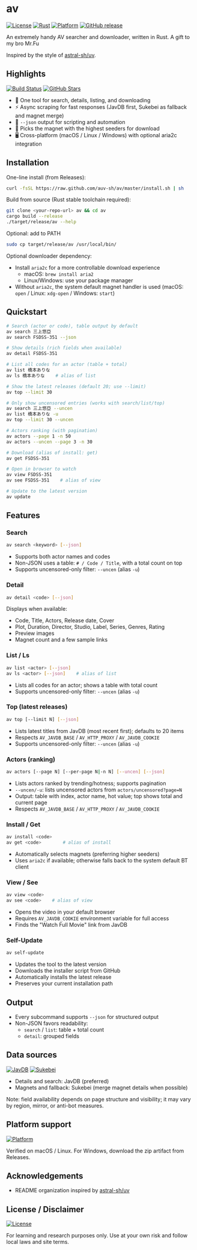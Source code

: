 # av

[![License](https://img.shields.io/badge/license-MIT-blue.svg)](LICENSE)
[![Rust](https://img.shields.io/badge/rust-stable-orange.svg)](https://www.rust-lang.org/)
[![Platform](https://img.shields.io/badge/platform-macOS%20%7C%20Linux%20%7C%20Windows-lightgrey.svg)](#platform-support)
[![GitHub release](https://img.shields.io/github/release/auv-sh/av.svg)](https://github.com/auv-sh/av/releases)

An extremely handy AV searcher and downloader, written in Rust. A gift to my bro Mr.Fu

Inspired by the style of [astral-sh/uv](https://github.com/astral-sh/uv).

## Highlights

[![Build Status](https://img.shields.io/github/actions/workflow/status/auv-sh/av/release.yml?branch=main)](https://github.com/auv-sh/av/actions)
[![GitHub Stars](https://img.shields.io/github/stars/auv-sh/av?style=social)](https://github.com/auv-sh/av)

- 🚀 One tool for search, details, listing, and downloading
- ⚡️ Async scraping for fast responses (JavDB first, Sukebei as fallback and magnet merge)
- 🧾 `--json` output for scripting and automation
- 🧲 Picks the magnet with the highest seeders for download
- 🖥️ Cross-platform (macOS / Linux / Windows) with optional aria2c integration

## Installation

One-line install (from Releases):

```bash
curl -fsSL https://raw.github.com/auv-sh/av/master/install.sh | sh
```

Build from source (Rust stable toolchain required):

```bash
git clone <your-repo-url> av && cd av
cargo build --release
./target/release/av --help
```

Optional: add to PATH

```bash
sudo cp target/release/av /usr/local/bin/
```

Optional downloader dependency:

- Install `aria2c` for a more controllable download experience
  - macOS: `brew install aria2`
  - Linux/Windows: use your package manager
- Without `aria2c`, the system default magnet handler is used (macOS: `open` / Linux: `xdg-open` / Windows: `start`)

## Quickstart

```bash
# Search (actor or code), table output by default
av search 三上悠亞
av search FSDSS-351 --json

# Show details (rich fields when available)
av detail FSDSS-351

# List all codes for an actor (table + total)
av list 橋本ありな
av ls 橋本ありな    # alias of list

# Show the latest releases (default 20; use --limit)
av top --limit 30

# Only show uncensored entries (works with search/list/top)
av search 三上悠亞 --uncen
av list 橋本ありな -u
av top --limit 30 --uncen

# Actors ranking (with pagination)
av actors --page 1 -n 50
av actors --uncen --page 3 -n 30

# Download (alias of install: get)
av get FSDSS-351

# Open in browser to watch
av view FSDSS-351
av see FSDSS-351    # alias of view

# Update to the latest version
av update
```

## Features

### Search

```bash
av search <keyword> [--json]
```

- Supports both actor names and codes
- Non-JSON uses a table: `# / Code / Title`, with a total count on top
- Supports uncensored-only filter: `--uncen` (alias `-u`)

### Detail

```bash
av detail <code> [--json]
```

Displays when available:

- Code, Title, Actors, Release date, Cover
- Plot, Duration, Director, Studio, Label, Series, Genres, Rating
- Preview images
- Magnet count and a few sample links

### List / Ls

```bash
av list <actor> [--json]
av ls <actor> [--json]    # alias of list
```

- Lists all codes for an actor; shows a table with total count
- Supports uncensored-only filter: `--uncen` (alias `-u`)

### Top (latest releases)

```bash
av top [--limit N] [--json]
```

- Lists latest titles from JavDB (most recent first); defaults to 20 items
- Respects `AV_JAVDB_BASE` / `AV_HTTP_PROXY` / `AV_JAVDB_COOKIE`
- Supports uncensored-only filter: `--uncen` (alias `-u`)

### Actors (ranking)

```bash
av actors [--page N] [--per-page N|-n N] [--uncen] [--json]
```

- Lists actors ranked by trending/hotness; supports pagination
- `--uncen/-u`: lists uncensored actors from `actors/uncensored?page=N`
- Output: table with index, actor name, hot value; top shows total and current page
- Respects `AV_JAVDB_BASE` / `AV_HTTP_PROXY` / `AV_JAVDB_COOKIE`

### Install / Get

```bash
av install <code>
av get <code>        # alias of install
```

- Automatically selects magnets (preferring higher seeders)
- Uses `aria2c` if available; otherwise falls back to the system default BT client

### View / See

```bash
av view <code>
av see <code>    # alias of view
```

- Opens the video in your default browser
- Requires `AV_JAVDB_COOKIE` environment variable for full access
- Finds the "Watch Full Movie" link from JavDB

### Self-Update

```bash
av self-update
```

- Updates the tool to the latest version
- Downloads the installer script from GitHub
- Automatically installs the latest release
- Preserves your current installation path

## Output

- Every subcommand supports `--json` for structured output
- Non-JSON favors readability:
  - `search` / `list`: table + total count
  - `detail`: grouped fields

## Data sources

[![JavDB](https://img.shields.io/badge/JavDB-primary-red.svg)](https://javdb.com)
[![Sukebei](https://img.shields.io/badge/Sukebei-magnets-orange.svg)](https://sukebei.nyaa.si)

- Details and search: JavDB (preferred)
- Magnets and fallback: Sukebei (merge magnet details when possible)

Note: field availability depends on page structure and visibility; it may vary by region, mirror, or anti-bot measures.

## Platform support

[![Platform](https://img.shields.io/badge/platform-macOS%20%7C%20Linux%20%7C%20Windows-lightgrey.svg)](#platform-support)

Verified on macOS / Linux. For Windows, download the zip artifact from Releases.

## Acknowledgements

- README organization inspired by [astral-sh/uv](https://github.com/astral-sh/uv)

## License / Disclaimer

[![License](https://img.shields.io/badge/license-MIT-blue.svg)](LICENSE)

For learning and research purposes only. Use at your own risk and follow local laws and site terms.
